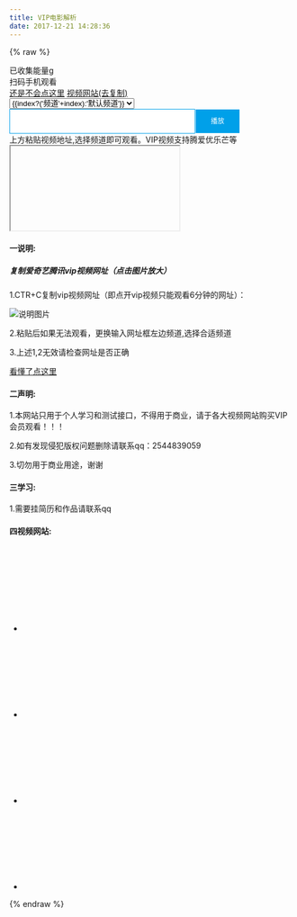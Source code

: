 ```yaml
---
title: VIP电影解析
date: 2017-12-21 14:28:36
---
```

{% raw %}
<script src="http://at.alicdn.com/t/font_518669_3mrmx047ejpmbo6r.js"></script>
<div id="app">
    <span id="busuanzi_container_page_pv">
        <i class="fa fa-tree" aria-hidden="true"></i>已收集能量<span id="busuanzi_value_page_pv"></span>g
    </span>
    <div class="mobile" @mouseenter="showQR">
        <span><i class="fa fa-apple" aria-hidden="true"></i>扫码手机观看</span>
        <div class="getQrcode" id="qr"></div>
    </div>
    <a href="#instr" class='mobile'><i class="fa fa-exclamation-circle" aria-hidden="true"></i>还是不会点这里</a>
    <a href="#setIndex" class='mobile'><i class="fa fa-video-camera" aria-hidden="true"></i>视频网站(去复制)</a>
    <div class='title'>
            <select id="checks" v-model="changeType">
                <option :value="index" v-for="(item,index) in setUrl">{{index?('频道'+index):'默认频道'}}</option>
            </select>
            <input type="text" id="link" style="border:1px solid #00a0e9; width:calc(100% - 174px); line-height:30px; padding:6px; display:block; float:left;" v-model="getUrl" />
            <button type="submit" style="font-size:12px; line-height:40px; background-color:#00a0e9; border:1px solid #FFF; display:block; color:#fff;width:80px" @click="play">播放</button>
    </div>
    <div class="tip">上方粘贴视频地址,选择频道即可观看。VIP视频支持腾爱优乐芒等</div>
        <div class="video_box">
            <iframe id="video_iframe" src="">
            </iframe>
        </div>
    <div id="instr">
        <h4>一说明:</h4>
        <h5>复制爱奇艺腾讯vip视频网址（点击图片放大）</h5>
        <p>1.CTR+C复制vip视频网址（即点开vip视频只能观看6分钟的网址）：</p>
        <img src="http://osk1hpe2y.bkt.clouddn.com/17-12-22/66735916.jpg" alt="说明图片">
        <p>2.粘贴后如果无法观看，更换输入网址框左边频道,选择合适频道</p>
        <p>3.上述1,2无效请检查网址是否正确</p>
        <a href="#app">看懂了点这里</a>
         <h4>二声明:</h4>
        <p>1.本网站只用于个人学习和测试接口，不得用于商业，请于各大视频网站购买VIP会员观看！！！</p>
        <p>2.如有发现侵犯版权问题删除请联系qq：2544839059</p>
        <p>3.切勿用于商业用途，谢谢</p>
         <h4>三学习:</h4>
        <p>1.需要挂简历和作品请联系qq</p>
        <h4>四视频网站:</h4>
        <ul id="setIndex">            
            <li class="setSvg"><a href="http://vip.iqiyi.com"><svg class="icon" aria-hidden="true"><use xlink:href="#icon-aiqiyi"></use></svg></a></li>
            <li class="setSvg"><a href="http://www.youku.com/"><svg class="icon" aria-hidden="true"><use xlink:href="#icon-youku"></use></svg></a></li>
            <li class="setSvg"><a href="https://v.qq.com/"><svg class="icon" aria-hidden="true"><use xlink:href="#icon-tengxunshipin"></use></svg></a></li>
            <li class="setSvg"><a href="http://www.le.com/"><svg class="icon" aria-hidden="true"><use xlink:href="#icon-leshi"></use></svg></a></li>
        </ul>    
    </div>

</div>
<script src="../js/static/lib/vue.js"></script>
<script src="../js/static/lib/qrcode.js"></script>
<script src="../js/static/relhome.js"></script>
{% endraw %}